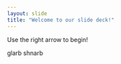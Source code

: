 ```yaml
---
layout: slide
title: "Welcome to our slide deck!"
---
```


Use the right arrow to begin!

glarb shnarb
